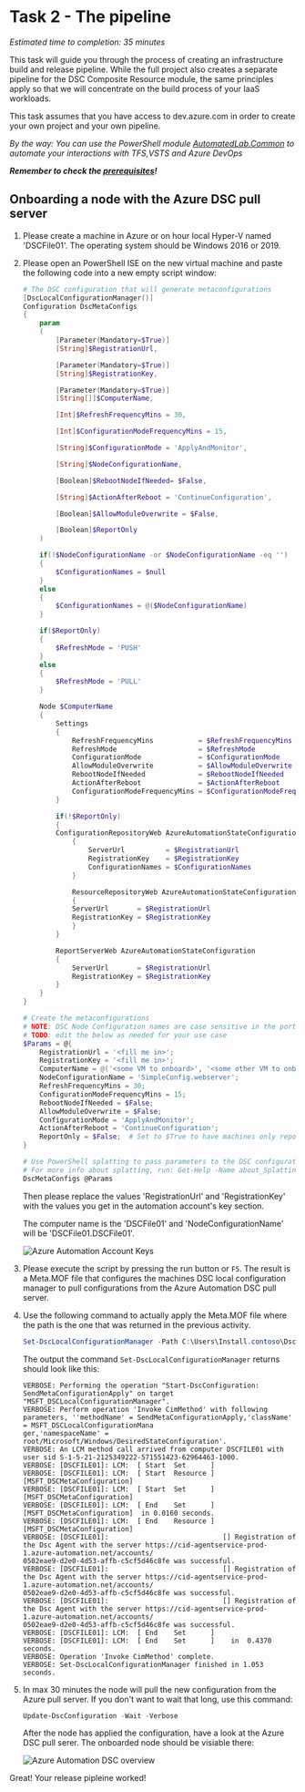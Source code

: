 # Task 2 - The pipeline

*Estimated time to completion: 35 minutes*

This task will guide you through the process of creating an infrastructure build and release pipeline. While the full project also creates a separate pipeline for the DSC Composite Resource module, the same principles apply so that we will concentrate on the build process of your IaaS workloads.  

This task assumes that you have access to dev.azure.com in order to create your own project and your own pipeline.  

*By the way: You can use the PowerShell module [AutomatedLab.Common](https://github.com/automatedlab/automatedlab.common) to automate your interactions with TFS,VSTS and Azure DevOps*

***Remember to check the [prerequisites](../CheckPrereq.ps1)!***

## Onboarding a node with the Azure DSC pull server

1. Please create a machine in Azure or on hour local Hyper-V named 'DSCFile01'. The operating system should be Windows 2016 or 2019.

2. Please open an PowerShell ISE on the new virtual machine and paste the following code into a new empty script window:

    ```powershell
    # The DSC configuration that will generate metaconfigurations
    [DscLocalConfigurationManager()]
    Configuration DscMetaConfigs
    {
        param
        (
            [Parameter(Mandatory=$True)]
            [String]$RegistrationUrl,

            [Parameter(Mandatory=$True)]
            [String]$RegistrationKey,

            [Parameter(Mandatory=$True)]
            [String[]]$ComputerName,

            [Int]$RefreshFrequencyMins = 30,

            [Int]$ConfigurationModeFrequencyMins = 15,

            [String]$ConfigurationMode = 'ApplyAndMonitor',

            [String]$NodeConfigurationName,

            [Boolean]$RebootNodeIfNeeded= $False,

            [String]$ActionAfterReboot = 'ContinueConfiguration',

            [Boolean]$AllowModuleOverwrite = $False,

            [Boolean]$ReportOnly
        )

        if(!$NodeConfigurationName -or $NodeConfigurationName -eq '')
        {
            $ConfigurationNames = $null
        }
        else
        {
            $ConfigurationNames = @($NodeConfigurationName)
        }

        if($ReportOnly)
        {
            $RefreshMode = 'PUSH'
        }
        else
        {
            $RefreshMode = 'PULL'
        }

        Node $ComputerName
        {
            Settings
            {
                RefreshFrequencyMins           = $RefreshFrequencyMins
                RefreshMode                    = $RefreshMode
                ConfigurationMode              = $ConfigurationMode
                AllowModuleOverwrite           = $AllowModuleOverwrite
                RebootNodeIfNeeded             = $RebootNodeIfNeeded
                ActionAfterReboot              = $ActionAfterReboot
                ConfigurationModeFrequencyMins = $ConfigurationModeFrequencyMins
            }

            if(!$ReportOnly)
            {
            ConfigurationRepositoryWeb AzureAutomationStateConfiguration
                {
                    ServerUrl          = $RegistrationUrl
                    RegistrationKey    = $RegistrationKey
                    ConfigurationNames = $ConfigurationNames
                }

                ResourceRepositoryWeb AzureAutomationStateConfiguration
                {
                ServerUrl       = $RegistrationUrl
                RegistrationKey = $RegistrationKey
                }
            }

            ReportServerWeb AzureAutomationStateConfiguration
            {
                ServerUrl       = $RegistrationUrl
                RegistrationKey = $RegistrationKey
            }
        }
    }

    # Create the metaconfigurations
    # NOTE: DSC Node Configuration names are case sensitive in the portal.
    # TODO: edit the below as needed for your use case
    $Params = @{
        RegistrationUrl = '<fill me in>';
        RegistrationKey = '<fill me in>';
        ComputerName = @('<some VM to onboard>', '<some other VM to onboard>');
        NodeConfigurationName = 'SimpleConfig.webserver';
        RefreshFrequencyMins = 30;
        ConfigurationModeFrequencyMins = 15;
        RebootNodeIfNeeded = $False;
        AllowModuleOverwrite = $False;
        ConfigurationMode = 'ApplyAndMonitor';
        ActionAfterReboot = 'ContinueConfiguration';
        ReportOnly = $False;  # Set to $True to have machines only report to AA DSC but not pull from it
    }

    # Use PowerShell splatting to pass parameters to the DSC configuration being invoked
    # For more info about splatting, run: Get-Help -Name about_Splatting
    DscMetaConfigs @Params
    ```

    Then please replace the values 'RegistrationUrl' and 'RegistrationKey' with the values you get in the automation account's key section.

    The computer name is the 'DSCFile01' and 'NodeConfigurationName' will be 'DSCFile01.DSCFile01'.

    ![Azure Automation Account Keys](img/AzureAutomationAccountKeys.png)

3. Please execute the script by pressing the run button or ```F5```. The result is a Meta.MOF file that configures the machines DSC local configuration manager to pull configurations from the Azure Automation DSC pull server.

4. Use the following command to actually apply the Meta.MOF file where the path is the one that was returned in the previous activity.

    ```powershell
    Set-DscLocalConfigurationManager -Path C:\Users\Install.contoso\DscMetaConfigs -Verbose
    ```

    The output the command ```Set-DscLocalConfigurationManager``` returns should look like this:

    ```code
    VERBOSE: Performing the operation "Start-DscConfiguration: SendMetaConfigurationApply" on target "MSFT_DSCLocalConfigurationManager".
    VERBOSE: Perform operation 'Invoke CimMethod' with following parameters, ''methodName' = SendMetaConfigurationApply,'className' = MSFT_DSCLocalConfigurationMana
    ger,'namespaceName' = root/Microsoft/Windows/DesiredStateConfiguration'.
    VERBOSE: An LCM method call arrived from computer DSCFILE01 with user sid S-1-5-21-2125349222-571551423-62964463-1000.
    VERBOSE: [DSCFILE01]: LCM:  [ Start  Set      ]
    VERBOSE: [DSCFILE01]: LCM:  [ Start  Resource ]  [MSFT_DSCMetaConfiguration]
    VERBOSE: [DSCFILE01]: LCM:  [ Start  Set      ]  [MSFT_DSCMetaConfiguration]
    VERBOSE: [DSCFILE01]: LCM:  [ End    Set      ]  [MSFT_DSCMetaConfiguration]  in 0.0160 seconds.
    VERBOSE: [DSCFILE01]: LCM:  [ End    Resource ]  [MSFT_DSCMetaConfiguration]
    VERBOSE: [DSCFILE01]:                            [] Registration of the Dsc Agent with the server https://cid-agentservice-prod-1.azure-automation.net/accounts/
    0502eae9-d2e0-4d53-affb-c5cf5d46c8fe was successful.
    VERBOSE: [DSCFILE01]:                            [] Registration of the Dsc Agent with the server https://cid-agentservice-prod-1.azure-automation.net/accounts/
    0502eae9-d2e0-4d53-affb-c5cf5d46c8fe was successful.
    VERBOSE: [DSCFILE01]:                            [] Registration of the Dsc Agent with the server https://cid-agentservice-prod-1.azure-automation.net/accounts/
    0502eae9-d2e0-4d53-affb-c5cf5d46c8fe was successful.
    VERBOSE: [DSCFILE01]: LCM:  [ End    Set      ]
    VERBOSE: [DSCFILE01]: LCM:  [ End    Set      ]    in  0.4370 seconds.
    VERBOSE: Operation 'Invoke CimMethod' complete.
    VERBOSE: Set-DscLocalConfigurationManager finished in 1.053 seconds.
    ```

5. In max 30 minutes the node will pull the new configuration from the Azure pull server. If you don't want to wait that long, use this command:

    ```powershell
    Update-DscConfiguration -Wait -Verbose
    ```

    After the node has applied the configuration, have a look at the Azure DSC pull serer. The onboarded node should be visiable there:

    ![Azure Automation DSC overview](img/AzureAutomationAccountOverview.png)

Great! Your release pipleine worked!
